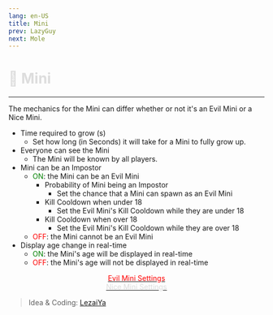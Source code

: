 ```yaml
---
lang: en-US
title: Mini
prev: LazyGuy
next: Mole
---
```


# <font color="#dddddd">🐁 <b>Mini</b></font> <Badge text="Basic" type="tip" vertical="middle"/>
---

The mechanics for the Mini can differ whether or not it's an Evil Mini or a Nice Mini.
* Time required to grow (s)
  * Set how long (in Seconds) it will take for a Mini to fully grow up.
* Everyone can see the Mini
  * The Mini will be known by all players.
* Mini can be an Impostor
  * <font color=green>ON</font>: the Mini can be an Evil Mini
    * Probability of Mini being an Impostor
      * Set the chance that a Mini can spawn as an Evil Mini
    * Kill Cooldown when under 18
      * Set the Evil Mini's Kill Cooldown while they are under 18
    * Kill Cooldown when over 18 
      * Set the Evil Mini's Kill Cooldown while they are over 18
  * <font color=red>OFF</font>: the Mini cannot be an Evil Mini
* Display age change in real-time
  * <font color=green>ON</font>: the Mini's age will be displayed in real-time
  * <font color=red>OFF</font>: the Mini's age will not be displayed in real-time
<center>

[<font color=red>Evil Mini Settings</font>](./MiniEvil.html)<br>
[<font color="#dddddd">Nice Mini Settings</font>](./MiniNice.html)
</center>

> Idea & Coding: [LezaiYa](#)